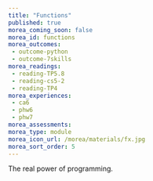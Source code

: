 ```yaml
---
title: "Functions"
published: true
morea_coming_soon: false
morea_id: functions
morea_outcomes:
 - outcome-python
 - outcome-7skills
morea_readings:
 - reading-TP5.8 
 - reading-cs5-2
 - reading-TP4
morea_experiences:
 - ca6
 - phw6
 - phw7
morea_assessments:
morea_type: module
morea_icon_url: /morea/materials/fx.jpg
morea_sort_order: 5
---
```


The real power of programming.
